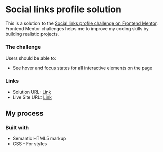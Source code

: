# Social links profile solution

This is a solution to the [Social links profile challenge on Frontend Mentor](https://www.frontendmentor.io/challenges/social-links-profile-UG32l9m6dQ). Frontend Mentor challenges helps me to improve my coding skills by building realistic projects.

### The challenge

Users should be able to:

- See hover and focus states for all interactive elements on the page


### Links

- Solution URL: [Link](https://github.com/roobiwebdev/Social-links-profile)
- Live Site URL: [Link](https://roobiwebdev.github.io/Social-links-profile)

## My process

### Built with

- Semantic HTML5 markup
- CSS - For styles
